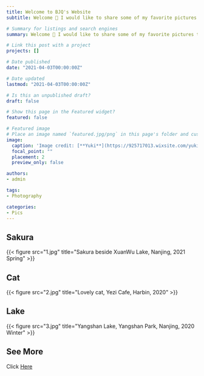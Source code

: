```yaml
---
title: Welcome to BJQ's Website
subtitle: Welcome 👋 I would like to share some of my favorite pictures taken by myself.

# Summary for listings and search engines
summary: Welcome 👋 I would like to share some of my favorite pictures taken by myself.

# Link this post with a project
projects: []

# Date published
date: "2021-04-03T00:00:00Z"

# Date updated
lastmod: "2021-04-03T00:00:00Z"

# Is this an unpublished draft?
draft: false

# Show this page in the Featured widget?
featured: false

# Featured image
# Place an image named `featured.jpg/png` in this page's folder and customize its options here.
image:
  caption: 'Image credit: [**Yuki**](https://925717013.wixsite.com/yuki)'
  focal_point: ""
  placement: 2
  preview_only: false

authors:
- admin

tags:
- Photography

categories:
- Pics
---
```


## Sakura

{{< figure src="1.jpg" title="Sakura beside XuanWu Lake, Nanjing, 2021 Spring" >}}

## Cat

{{< figure src="2.jpg" title="Lovely cat, Yezi Cafe, Harbin, 2020" >}}

## Lake

{{< figure src="3.jpg" title="Yangshan Lake, Yangshan Park, Nanjing, 2020 Winter" >}}

## See More

Click [Here](https://925717013.wixsite.com/yuki)
